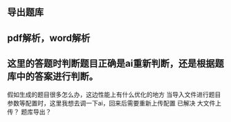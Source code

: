 ## 导出题库
## pdf解析，word解析
## 这里的答题时判断题目正确是ai重新判断，还是根据题库中的答案进行判断。

假如生成的题目很多怎么办，这边性能上有什么优化的地方
当导入文件进行题目参数等配置时，这里我想去调一下ai，回来后需要重新上传配置   已解决
大文件上传？
题库导出？
